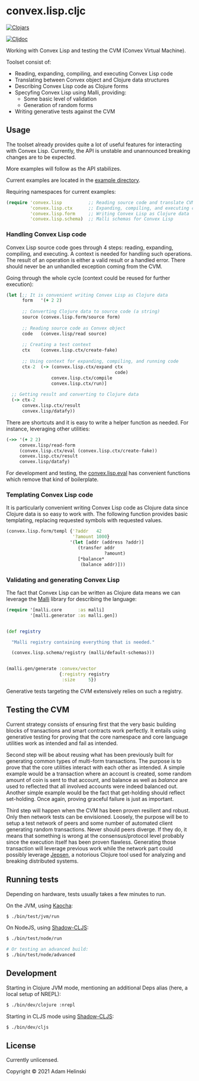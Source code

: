 # convex.lisp.cljc

[![Clojars](https://img.shields.io/clojars/v/helins/convex.lisp.cljc.svg)](https://clojars.org/helins/convex.lisp.cljc)

[![Cljdoc](https://cljdoc.org/badge/helins/convex.lisp.cljc)](https://cljdoc.org/d/helins/convex.lisp.cljc)

Working with Convex Lisp and testing the CVM (Convex Virtual Machine).

Toolset consist of:

- Reading, expanding, compiling, and executing Convex Lisp code
- Translating between Convex object and Clojure data structures
- Describing Convex Lisp code as Clojure forms
- Specyfing Convex Lisp using Malli, providing:
    - Some basic level of validation
    - Generation of random forms
- Writing generative tests against the CVM


## Usage

The toolset already provides quite a lot of useful features for interacting with Convex Lisp. Currently, the API is unstable and unannounced breaking changes are to be expected.

More examples will follow as the API stabilizes.

Current examples are located in the [example directory](../main/src/example/convex/lisp/example).

Requiring namespaces for current examples:

```clojure
(require 'convex.lisp          ;; Reading source code and translate CVM objects to Clojure data
         'convex.lisp.ctx      ;; Expanding, compiling, and executing code
         'convex.lisp.form     ;; Writing Convex Lisp as Clojure data
         'convex.lisp.schema)  ;; Malli schemas for Convex Lisp
```

### Handling Convex Lisp code

Convex Lisp source code goes through 4 steps: reading, expanding, compiling, and executing. A context is needed for handling such operations. The result of an operation is either a valid result or a handled error. There should never be an unhandled exception coming from the CVM.

Going through the whole cycle (context could be reused for further execution):

```clojure
(let [;; It is convenient writing Convex Lisp as Clojure data
      form   '(+ 2 2)
      
      ;; Converting Clojure data to source code (a string)
      source (convex.lisp.form/source form)
      
      ;; Reading source code as Convex object
      code   (convex.lisp/read source)
      
      ;; Creating a test context
      ctx    (convex.lisp.ctx/create-fake)
      
      ;; Using context for expanding, compiling, and running code
      ctx-2  (-> (convex.lisp.ctx/expand ctx
                                         code)
                 convex.lisp.ctx/compile
                 convex.lisp.ctx/run)]
                 
  ;; Getting result and converting to Clojure data
  (-> ctx-2
      convex.lisp.ctx/result
      convex.lisp/datafy))
```

There are shortcuts and it is easy to write a helper function as needed. For instance, leveraging other utilities:

```clojure
(->> '(+ 2 2)
     convex.lisp/read-form
     (convex.lisp.ctx/eval (convex.lisp.ctx/create-fake))
     convex.lisp.ctx/result
     convex.lisp/datafy)
```

For development and testing, the [convex.lisp.eval](../main/src/main/convex/lisp/eval.clj) has convenient functions which remove that kind of boilerplate.


### Templating Convex Lisp code

It is particularly convenient writing Convex Lisp code as Clojure data since Clojure data is so easy to work with. The following function provides basic templating, replacing requested symbols with requested values.

```clojure
(convex.lisp.form/templ {'?addr   42
                         '?amount 1000}
                        '(let [addr (address ?addr)]
                           (transfer addr
                                     ?amount)
                           [*balance*
                            (balance addr)]))
```


### Validating and generating Convex Lisp

The fact that Convex Lisp can be written as Clojure data means we can leverage the [Malli](https://github.com/metosin/malli) library for describing the language:

```clojure
(require '[malli.core      :as malli]
         '[malli.generator :as malli.gen])


(def registry

  "Malli registry containing everything that is needed."

  (convex.lisp.schema/registry (malli/default-schemas)))     


(malli.gen/generate :convex/vector
                    {:registry registry
                     :size     5})
```

Generative tests targeting the CVM extensively relies on such a registry.

## Testing the CVM

Current strategy consists of ensuring first that the very basic building blocks
of transactions and smart contracts work perfectly. It entails using generative
testing for proving that the core namespace and core language utilities work as
intended and fail as intended.

Second step will be about reusing what has been previously built for generating
common types of multi-form transactions. The purpose is to prove that the core
utilities interact with each other as intended. A simple example would be a
transaction where an account is created, some random amount of coin is sent to
that account, and balance as well as *balance* are used to reflected that all
involved accounts were indeed balanced out. Another simple example would be the
fact that get-holding should reflect set-holding. Once again, proving graceful
failure is just as important.

Third step will happen when the CVM has been proven resilient and robust. Only
then network tests can be envisioned. Loosely, the purpose will be to setup a
test network of peers and some number of automated client generating random
transactions. Never should peers diverge. If they do, it means that something
is wrong at the consensus/protocol level probably since the execution itself
has been proven flawless. Generating those transaction will leverage previous
work while the network part could possibly leverage [Jepsen](https://github.com/jepsen-io/jepsen),
a notorious Clojure tool used for analyzing and breaking distributed systems.


## Running tests

Depending on hardware, tests usually takes a few minutes to run.

On the JVM, using [Kaocha](https://github.com/lambdaisland/kaocha):

```bash
$ ./bin/test/jvm/run
```
On NodeJS, using [Shadow-CLJS](https://github.com/thheller/shadow-cljs):

```bash
$ ./bin/test/node/run

# Or testing an advanced build:
$ ./bin/test/node/advanced
```


## Development

Starting in Clojure JVM mode, mentioning an additional Deps alias (here, a local
setup of NREPL):
```bash
$ ./bin/dev/clojure :nrepl
```

Starting in CLJS mode using [Shadow-CLJS](https://github.com/thheller/shadow-cljs):
```bash
$ ./bin/dev/cljs
```


## License

Currently unlicensed.

Copyright © 2021 Adam Helinski
